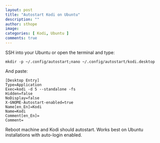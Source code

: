 ```yaml
---
layout: post
title: "Autostart Kodi on Ubuntu"
description: ""
author: sthope
image: 
categories: [ Kodi, Ubuntu ]
comments: true
---
```


SSH into your Ubuntu or open the terminal and type:
```
mkdir -p ~/.config/autostart;nano ~/.config/autostart/kodi.desktop
```

And paste:
```
[Desktop Entry]
Type=Application
Exec=kodi -d 5 --standalone -fs
Hidden=false
NoDisplay=false
X-GNOME-Autostart-enabled=true
Name[en_En]=Kodi
Name=Kodi
Comment[en_En]=
Comment=
```

Reboot machine and Kodi should autostart.
Works best on Ubuntu installations with auto-login enabled.
